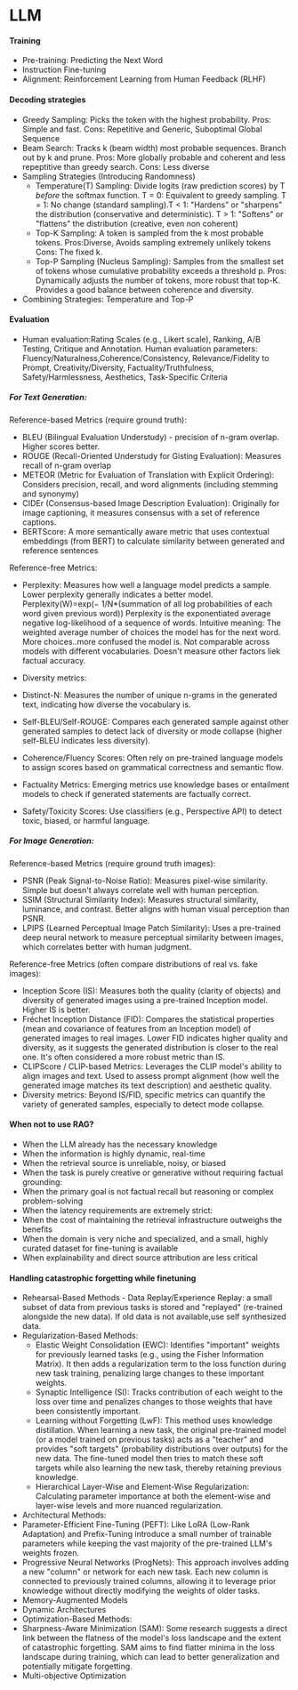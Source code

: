 # LLM
#### Training
* Pre-training: Predicting the Next Word
* Instruction Fine-tuning
* Alignment: Reinforcement Learning from Human Feedback (RLHF)

#### Decoding strategies
* Greedy Sampling: Picks the token with the highest probability.
  Pros: Simple and fast. Cons: Repetitive and Generic, Suboptimal Global Sequence
* Beam Search: Tracks k (beam width) most probable sequences. Branch out by k and prune.
  Pros: More globally probable and coherent and less repeptitive than greedy search. Cons: Less diverse
* Sampling Strategies (Introducing Randomness)
  * Temperature(T) Sampling: Divide logits (raw prediction scores) by T *before* the softmax function. T = 0: Equivalent to greedy sampling. T = 1: No change (standard sampling).T < 1: "Hardens" or "sharpens" the distribution (conservative and deterministic). T > 1: "Softens" or "flattens" the distribution (creative, even non coherent)
  * Top-K Sampling: A token is sampled from the k most probable tokens. Pros:Diverse, Avoids sampling extremely unlikely tokens Cons: The fixed k.
  * Top-P Sampling (Nucleus Sampling): Samples from the smallest set of tokens whose cumulative probability exceeds a threshold p. Pros: Dynamically adjusts the number of tokens, more robust that top-K. Provides a good balance between coherence and diversity.
* Combining Strategies: Temperature and Top-P

#### Evaluation
* Human evaluation:Rating Scales (e.g., Likert scale), Ranking, A/B Testing, Critique and Annotation.
  Human evaluation parameters: Fluency/Naturalness,Coherence/Consistency, Relevance/Fidelity to Prompt, Creativity/Diversity, Factuality/Truthfulness, Safety/Harmlessness, Aesthetics, Task-Specific Criteria

##### For Text Generation:

Reference-based Metrics (require ground truth): 
 * BLEU (Bilingual Evaluation Understudy) - precision of n-gram overlap. Higher scores better. 
 * ROUGE (Recall-Oriented Understudy for Gisting Evaluation): Measures recall of n-gram overlap
 * METEOR (Metric for Evaluation of Translation with Explicit Ordering): Considers precision, recall, and word alignments (including stemming and synonymy)
 * CIDEr (Consensus-based Image Description Evaluation): Originally for image captioning, it measures consensus with a set of reference captions.
 * BERTScore: A more semantically aware metric that uses contextual embeddings (from BERT) to calculate similarity between generated and reference sentences

Reference-free Metrics:
* Perplexity: Measures how well a language model predicts a sample. Lower perplexity generally indicates a better model.
  Perplexity(W)=exp(− 1/N*(summation of all log probabilities of each word given previous word))
  Perplexity is the exponentiated average negative log-likelihood of a sequence of words.
  Intuitive meaning: The weighted average number of choices the model has for the next word. More choices..more confused the model is.
  Not comparable across models with different vocabularies. Doesn't measure other factors liek factual accuracy.
 
* Diversity metrics:
 * Distinct-N: Measures the number of unique n-grams in the generated text, indicating how diverse the vocabulary is.
 * Self-BLEU/Self-ROUGE: Compares each generated sample against other generated samples to detect lack of diversity or mode collapse (higher self-BLEU indicates less diversity).
* Coherence/Fluency Scores: Often rely on pre-trained language models to assign scores based on grammatical correctness and semantic flow.
* Factuality Metrics: Emerging metrics use knowledge bases or entailment models to check if generated statements are factually correct.
* Safety/Toxicity Scores: Use classifiers (e.g., Perspective API) to detect toxic, biased, or harmful language.

##### For Image Generation:

Reference-based Metrics (require ground truth images):
* PSNR (Peak Signal-to-Noise Ratio): Measures pixel-wise similarity. Simple but doesn't always correlate well with human perception.
* SSIM (Structural Similarity Index): Measures structural similarity, luminance, and contrast. Better aligns with human visual perception than PSNR.
* LPIPS (Learned Perceptual Image Patch Similarity): Uses a pre-trained deep neural network to measure perceptual similarity between images, which correlates better with human judgment.

Reference-free Metrics (often compare distributions of real vs. fake images):
* Inception Score (IS): Measures both the quality (clarity of objects) and diversity of generated images using a pre-trained Inception model. Higher IS is better.
* Fréchet Inception Distance (FID): Compares the statistical properties (mean and covariance of features from an Inception model) of generated images to real images. Lower FID indicates higher quality and diversity, as it suggests the generated distribution is closer to the real one. It's often considered a more robust metric than IS.
* CLIPScore / CLIP-based Metrics: Leverages the CLIP model's ability to align images and text. Used to assess prompt alignment (how well the generated image matches its text description) and aesthetic quality.
* Diversity metrics: Beyond IS/FID, specific metrics can quantify the variety of generated samples, especially to detect mode collapse.

#### When not to use RAG?
* When the LLM already has the necessary knowledge
* When the information is highly dynamic, real-time
* When the retrieval source is unreliable, noisy, or biased
* When the task is purely creative or generative without requiring factual grounding:
* When the primary goal is not factual recall but reasoning or complex problem-solving
* When the latency requirements are extremely strict: 
* When the cost of maintaining the retrieval infrastructure outweighs the benefits
* When the domain is very niche and specialized, and a small, highly curated dataset for fine-tuning is available
* When explainability and direct source attribution are less critical

#### Handling catastrophic forgetting while finetuning
* Rehearsal-Based Methods - Data Replay/Experience Replay: a small subset of data from previous tasks is stored and "replayed" (re-trained alongside the new data). If old data is not available,use self synthesized data.
* Regularization-Based Methods:
  * Elastic Weight Consolidation (EWC): Identifies "important" weights for previously learned tasks (e.g., using the Fisher Information Matrix). It then adds a regularization term to the loss function during new task training, penalizing large changes to these important weights. 
  * Synaptic Intelligence (SI): Tracks contribution of each weight to the loss over time and penalizes changes to those weights that have been consistently important.
  * Learning without Forgetting (LwF): This method uses knowledge distillation. When learning a new task, the original pre-trained model (or a model trained on previous tasks) acts as a "teacher" and provides "soft targets" (probability distributions over outputs) for the new data. The fine-tuned model then tries to match these soft targets while also learning the new task, thereby retaining previous knowledge.
  * Hierarchical Layer-Wise and Element-Wise Regularization: Calculating parameter importance at both the element-wise and layer-wise levels and more nuanced regularization.
* Architectural Methods:
 * Parameter-Efficient Fine-Tuning (PEFT): Like LoRA (Low-Rank Adaptation) and Prefix-Tuning introduce a small number of trainable parameters while keeping the vast majority of the pre-trained LLM's weights frozen. 
 * Progressive Neural Networks (ProgNets): This approach involves adding a new "column" or network for each new task. Each new column is connected to previously trained columns, allowing it to leverage prior knowledge without directly modifying the weights of older tasks.
 * Memory-Augmented Models
 * Dynamic Architectures
* Optimization-Based Methods:
 * Sharpness-Aware Minimization (SAM): Some research suggests a direct link between the flatness of the model's loss landscape and the extent of catastrophic forgetting. SAM aims to find flatter minima in the loss landscape during training, which can lead to better generalization and potentially mitigate forgetting.
 * Multi-objective Optimization
